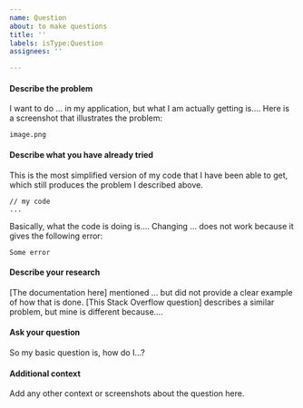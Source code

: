 ```yaml
---
name: Question
about: to make questions
title: ''
labels: isType:Question
assignees: ''

---
```


#### Describe the problem
I want to do ... in my application, but what I am actually getting is....
Here is a screenshot that illustrates the problem:

`image.png`

#### Describe what you have already tried
This is the most simplified version of my code that I have been able to get, which still produces the problem I described above.

    // my code
    ...

Basically, what the code is doing is....
Changing ... does not work because it gives the following error:


    Some error


#### Describe your research
[The documentation here] mentioned ... but did not provide a clear example of how that is done.
[This Stack Overflow question] describes a similar problem, but mine is different because....

#### Ask your question
So my basic question is, how do I...?

#### Additional context
Add any other context or screenshots about the question here.
